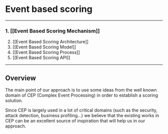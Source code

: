 <!--
parent:
    title: Results_And_Events
author:
    - 'Jérôme Bogaerts'
created_at: '2011-03-04 11:16:54'
updated_at: '2013-03-13 13:10:31'
tags:
    - 'Results And Events'
-->

Event based scoring
===================

------------------------------------------------------------------------

### 1. [[Event Based Scoring Mechanism]]<br/>
2. [[Event Based Scoring Architecture]]<br/>
3. [[Event Based Scoring Model]]<br/>
4. [[Event Based Scoring Process]]<br/>
5. [[Event Based Scoring API]]

------------------------------------------------------------------------

Overview
--------

The main point of our approach is to use some ideas from the well known domain of CEP (Complex Event Processing) in order to establish a scoring solution.<br/>

Since CEP is largely used in a lot of critical domains (such as the security, attack detection, business profiling…) we believe that the existing works in CEP can be an excellent source of inspiration that will help us in our approach.


